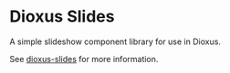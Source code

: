 # Dioxus Slides

A simple slideshow component library for use in Dioxus.

See [dioxus-slides](./packages/slides/README.md) for more information.